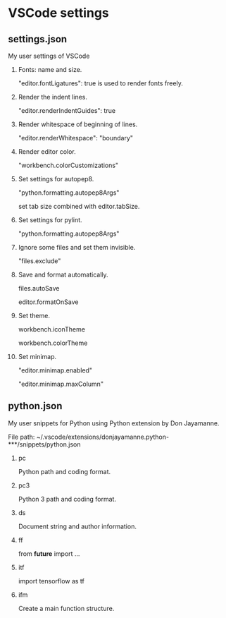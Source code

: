 # VSCode settings

## settings.json
My user settings of VSCode

1. Fonts: name and size.

   "editor.fontLigatures": true is used to render fonts freely.

2. Render the indent lines.

   "editor.renderIndentGuides": true

3. Render whitespace of beginning of lines.

   "editor.renderWhitespace": "boundary"

4. Render editor color.

   "workbench.colorCustomizations"

5. Set settings for autopep8.

   "python.formatting.autopep8Args"

   set tab size combined with editor.tabSize.

6. Set settings for pylint.

   "python.formatting.autopep8Args"

7. Ignore some files and set them invisible.

   "files.exclude"

8. Save and format automatically.

   files.autoSave

   editor.formatOnSave

9. Set theme.

   workbench.iconTheme

   workbench.colorTheme

10. Set minimap.

    "editor.minimap.enabled"

    "editor.minimap.maxColumn"

## python.json
My user snippets for Python using Python extension by Don Jayamanne.

File path: ~/.vscode/extensions/donjayamanne.python-***/snippets/python.json

1. pc

   Python path and coding format.

2. pc3

   Python 3 path and coding format.

3. ds

   Document string and author information.

4. ff

   from __future__ import ...

5. itf

   import tensorflow as tf

6. ifm

   Create a main function structure.
